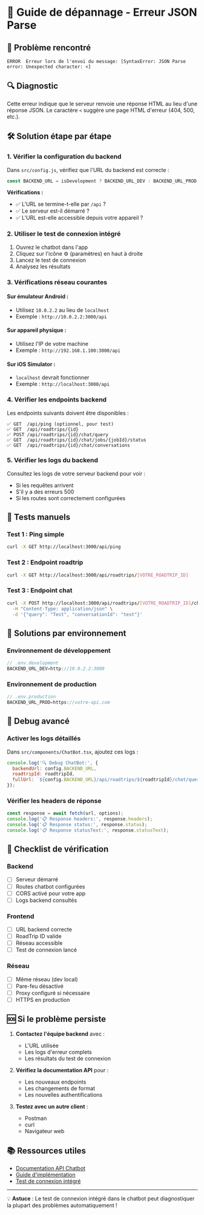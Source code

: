 # 🔧 Guide de dépannage - Erreur JSON Parse

## 🚨 Problème rencontré
```
ERROR  Erreur lors de l'envoi du message: [SyntaxError: JSON Parse error: Unexpected character: <]
```

## 🔍 Diagnostic

Cette erreur indique que le serveur renvoie une réponse HTML au lieu d'une réponse JSON. Le caractère `<` suggère une page HTML d'erreur (404, 500, etc.).

## 🛠️ Solution étape par étape

### 1. **Vérifier la configuration du backend**

Dans `src/config.js`, vérifiez que l'URL du backend est correcte :

```javascript
const BACKEND_URL = isDevelopment ? BACKEND_URL_DEV : BACKEND_URL_PROD;
```

**Vérifications :**
- ✅ L'URL se termine-t-elle par `/api` ?
- ✅ Le serveur est-il démarré ?
- ✅ L'URL est-elle accessible depuis votre appareil ?

### 2. **Utiliser le test de connexion intégré**

1. Ouvrez le chatbot dans l'app
2. Cliquez sur l'icône ⚙️ (paramètres) en haut à droite
3. Lancez le test de connexion
4. Analysez les résultats

### 3. **Vérifications réseau courantes**

#### Sur émulateur Android :
- Utilisez `10.0.2.2` au lieu de `localhost`
- Exemple : `http://10.0.2.2:3000/api`

#### Sur appareil physique :
- Utilisez l'IP de votre machine
- Exemple : `http://192.168.1.100:3000/api`

#### Sur iOS Simulator :
- `localhost` devrait fonctionner
- Exemple : `http://localhost:3000/api`

### 4. **Vérifier les endpoints backend**

Les endpoints suivants doivent être disponibles :

```
✅ GET  /api/ping (optionnel, pour test)
✅ GET  /api/roadtrips/{id}
✅ POST /api/roadtrips/{id}/chat/query
✅ GET  /api/roadtrips/{id}/chat/jobs/{jobId}/status
✅ GET  /api/roadtrips/{id}/chat/conversations
```

### 5. **Vérifier les logs du backend**

Consultez les logs de votre serveur backend pour voir :
- Si les requêtes arrivent
- S'il y a des erreurs 500
- Si les routes sont correctement configurées

## 🧪 Tests manuels

### Test 1 : Ping simple
```bash
curl -X GET http://localhost:3000/api/ping
```

### Test 2 : Endpoint roadtrip
```bash
curl -X GET http://localhost:3000/api/roadtrips/[VOTRE_ROADTRIP_ID]
```

### Test 3 : Endpoint chat
```bash
curl -X POST http://localhost:3000/api/roadtrips/[VOTRE_ROADTRIP_ID]/chat/query \
  -H "Content-Type: application/json" \
  -d '{"query": "Test", "conversationId": "test"}'
```

## 🔧 Solutions par environnement

### Environnement de développement
```javascript
// .env.development
BACKEND_URL_DEV=http://10.0.2.2:3000
```

### Environnement de production
```javascript
// .env.production
BACKEND_URL_PROD=https://votre-api.com
```

## 📝 Debug avancé

### Activer les logs détaillés

Dans `src/components/ChatBot.tsx`, ajoutez ces logs :

```javascript
console.log('🔍 Debug ChatBot:', {
  backendUrl: config.BACKEND_URL,
  roadtripId: roadtripId,
  fullUrl: `${config.BACKEND_URL}/api/roadtrips/${roadtripId}/chat/query`
});
```

### Vérifier les headers de réponse

```javascript
const response = await fetch(url, options);
console.log('📋 Response headers:', response.headers);
console.log('📋 Response status:', response.status);
console.log('📋 Response statusText:', response.statusText);
```

## 🎯 Checklist de vérification

### Backend
- [ ] Serveur démarré
- [ ] Routes chatbot configurées
- [ ] CORS activé pour votre app
- [ ] Logs backend consultés

### Frontend
- [ ] URL backend correcte
- [ ] RoadTrip ID valide
- [ ] Réseau accessible
- [ ] Test de connexion lancé

### Réseau
- [ ] Même réseau (dev local)
- [ ] Pare-feu désactivé
- [ ] Proxy configuré si nécessaire
- [ ] HTTPS en production

## 🆘 Si le problème persiste

1. **Contactez l'équipe backend** avec :
   - L'URL utilisée
   - Les logs d'erreur complets
   - Les résultats du test de connexion

2. **Vérifiez la documentation API** pour :
   - Les nouveaux endpoints
   - Les changements de format
   - Les nouvelles authentifications

3. **Testez avec un autre client** :
   - Postman
   - curl
   - Navigateur web

## 📚 Ressources utiles

- [Documentation API Chatbot](./CHATBOT_IMPLEMENTATION_SUMMARY.md)
- [Guide d'implémentation](./features/CHATBOT_AI_IMPLEMENTATION.md)
- [Test de connexion intégré](../src/components/ConnectionTest.tsx)

---

💡 **Astuce** : Le test de connexion intégré dans le chatbot peut diagnostiquer la plupart des problèmes automatiquement !
